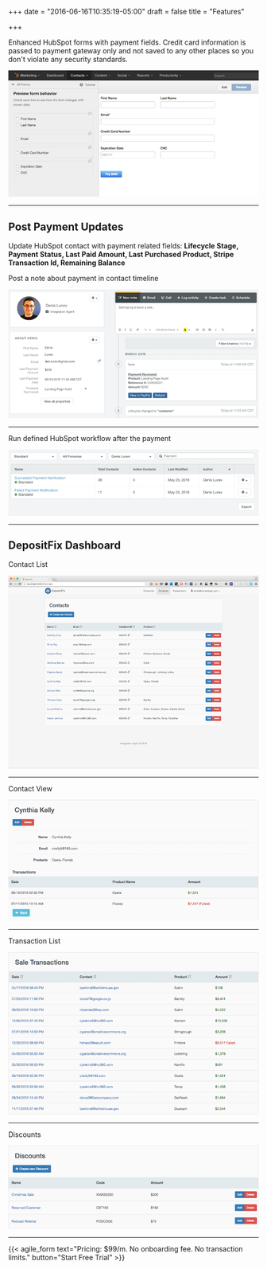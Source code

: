 +++
date = "2016-06-16T10:35:19-05:00"
draft = false
title = "Features"

+++

<p>Enhanced HubSpot forms with payment fields. Credit card information is passed to payment gateway only and not saved to any other places so you don't violate any security standards.</p>

<img src="/img/screenshots/payment_form.png" class="screenshot" />
<hr class="sep"/>
<h2>Post Payment Updates</h2>

<p>Update HubSpot contact with payment related fields:  <b>Lifecycle Stage, Payment Status, Last Paid Amount, Last Purchased Product, Stripe Transaction Id, Remaining Balance</b></p>
<p>Post a note about payment in contact timeline</p>
<img src="/img/screenshots/hubspot_note_full.png" class="screenshot" />
<hr class="sep"/>
<p>Run defined HubSpot workflow after the payment</p>
<img src="/img/screenshots/workflows.png" class="screenshot" />
<hr class="sep"/>
<h2>DepositFix Dashboard</h2>
<p></p>
<p>Contact List</p>
<img src="/img/screenshots/contacts_br.png" class="screenshot" />
<hr class="sep"/>
<p>Contact View</p>

<img src="/img/screenshots/contact.png" class="screenshot" />
<hr class="sep"/>
<p></p>
<p></p>

<p>Transaction List</p>
<img src="/img/screenshots/transactions.png" class="screenshot" />
<hr class="sep"/>

<p>Discounts</p>
<img src="/img/screenshots/discounts.png" class="screenshot" />
<hr class="sep"/>

{{< agile_form text="Pricing: $99/m. No onboarding fee. No transaction limits." button="Start Free Trial" >}}
<p></p>
<p></p>